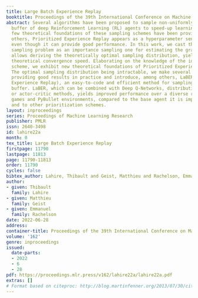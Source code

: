 ```yaml
---
title: Large Batch Experience Replay
booktitle: Proceedings of the 39th International Conference on Machine Learning
abstract: Several algorithms have been proposed to sample non-uniformly the replay
  buffer of deep Reinforcement Learning (RL) agents to speed-up learning, but very
  few theoretical foundations of these sampling schemes have been provided. Among
  others, Prioritized Experience Replay appears as a hyperparameter sensitive heuristic,
  even though it can provide good performance. In this work, we cast the replay buffer
  sampling problem as an importance sampling one for estimating the gradient. This
  allows deriving the theoretically optimal sampling distribution, yielding the best
  theoretical convergence speed. Elaborating on the knowledge of the ideal sampling
  scheme, we exhibit new theoretical foundations of Prioritized Experience Replay.
  The optimal sampling distribution being intractable, we make several approximations
  providing good results in practice and introduce, among others, LaBER (Large Batch
  Experience Replay), an easy-to-code and efficient method for sampling the replay
  buffer. LaBER, which can be combined with Deep Q-Networks, distributional RL agents
  or actor-critic methods, yields improved performance over a diverse range of Atari
  games and PyBullet environments, compared to the base agent it is implemented on
  and to other prioritization schemes.
layout: inproceedings
series: Proceedings of Machine Learning Research
publisher: PMLR
issn: 2640-3498
id: lahire22a
month: 0
tex_title: Large Batch Experience Replay
firstpage: 11790
lastpage: 11813
page: 11790-11813
order: 11790
cycles: false
bibtex_author: Lahire, Thibault and Geist, Matthieu and Rachelson, Emmanuel
author:
- given: Thibault
  family: Lahire
- given: Matthieu
  family: Geist
- given: Emmanuel
  family: Rachelson
date: 2022-06-28
address:
container-title: Proceedings of the 39th International Conference on Machine Learning
volume: '162'
genre: inproceedings
issued:
  date-parts:
  - 2022
  - 6
  - 28
pdf: https://proceedings.mlr.press/v162/lahire22a/lahire22a.pdf
extras: []
# Format based on citeproc: http://blog.martinfenner.org/2013/07/30/citeproc-yaml-for-bibliographies/
---
```

